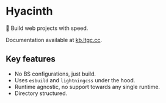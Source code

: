 # Hyacinth
💨 Build web projects with speed.

Documentation available at [kb.ltgc.cc](https://kb.ltgc.cc/hyacinth/).

## Key features
* No BS configurations, just build.
* Uses `esbuild` and `lightningcss` under the hood.
* Runtime agnostic, no support towards any single runtime.
* Directory structured.
